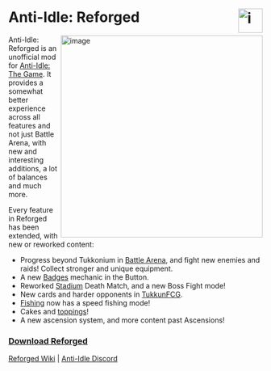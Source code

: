 # Anti-Idle: Reforged <img align="right" height="48" alt="image" src="https://github.com/user-attachments/assets/b0b7faf1-4b1a-4394-af71-caeac5e74c64" />


<img align="right" height="400" alt="image" src="https://github.com/user-attachments/assets/e49b4cbc-5130-48a4-86b8-da960c9abe1a" />

Anti-Idle: Reforged is an unofficial mod for [Anti-Idle: The Game](https://aitg.miraheze.org/wiki/Main_Page). It provides a somewhat better experience across all features and not just Battle Arena, with new and interesting additions, a lot of balances and much more.

Every feature in Reforged has been extended, with new or reworked content:
- Progress beyond Tukkonium in [Battle Arena](https://aitg.miraheze.org/wiki/Reforged#Battle_Arena), and fight new enemies and raids! Collect stronger and unique equipment.
- A new [Badges](https://aitg.miraheze.org/wiki/Reforged#Button) mechanic in the Button.
- Reworked [Stadium](https://aitg.miraheze.org/wiki/Reforged#Stadium) Death Match, and a new Boss Fight mode!
- New cards and harder opponents in [TukkunFCG](https://aitg.miraheze.org/wiki/Reforged#TukkunFCG).
- [Fishing](https://aitg.miraheze.org/wiki/Reforged#Fishing) now has a speed fishing mode!
- Cakes and [toppings](https://aitg.miraheze.org/wiki/Reforged#Toppings)!
- A new ascension system, and more content past Ascensions!

<h3><a align="center" href="https://github.com/anti-idle-modding/reforged/releases">Download Reforged</a></h3> 

[Reforged Wiki](https://aitg.miraheze.org/wiki/Reforged) | [Anti-Idle Discord](https://discord.com/channels/305874179142451211/790725394005098577/1237183569328078959)
